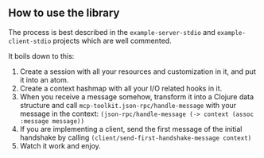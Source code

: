 ## How to use the library

The process is best described in the `example-server-stdio` and `example-client-stdio` projects
which are well commented.

It boils down to this:
1. Create a session with all your resources and customization in it, and put it into an atom.
2. Create a context hashmap with all your I/O related hooks in it.
3. When you receive a message somehow, transform it into a Clojure data structure and call `mcp-toolkit.json-rpc/handle-message` with your message in the context: `(json-rpc/handle-message (-> context (assoc :message message))`
4. If you are implementing a client, send the first message of the initial handshake by calling `(client/send-first-handshake-message context)`
5. Watch it work and enjoy.
